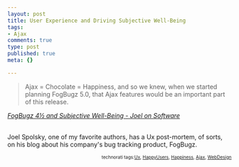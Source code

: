 ```yaml
--- 
layout: post
title: User Experience and Driving Subjective Well-Being
tags: 
- Ajax
comments: true
type: post
published: true
meta: {}

---
```

<blockquote cite="http://www.joelonsoftware.com/articles/FB4.5.html">Ajax = Chocolate = Happiness, and so we knew, when we started planning FogBugz 5.0, that Ajax features would be an important part of this release.</blockquote><p class="citation"><cite cite="http://www.joelonsoftware.com/articles/FB4.5.html"><a href="http://www.joelonsoftware.com/articles/FB4.5.html">FogBugz 4½ and Subjective Well-Being - Joel on Software</a></cite></p>

  <p/><p/><br/>
  Joel Spolsky, one of my favorite authors, has a Ux post-mortem, of sorts, on his blog about his company's bug tracking product, FogBugz.<br/>
  <!-- technorati tags begin --><p style="font-size:10px;text-align:right;">technorati tags:<a href="http://technorati.com/tag/Ux" rel="tag">Ux</a>, <a href="http://technorati.com/tag/HappyUsers" rel="tag">HappyUsers</a>, <a href="http://technorati.com/tag/Happiness" rel="tag">Happiness</a>, <a href="http://technorati.com/tag/Ajax" rel="tag">Ajax</a>, <a href="http://technorati.com/tag/WebDesign" rel="tag">WebDesign</a></p><!-- technorati tags end -->
